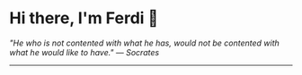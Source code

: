 <h1>Hi there, I'm Ferdi 👋</h1>

<p><em>
  "He who is not contented with what he has, would not be contented with what he would like to have." — Socrates
</em></p>

---
